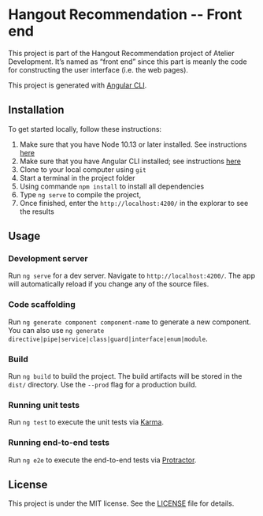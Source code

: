 # Hangout Recommendation -- Front end

This project is part of the Hangout Recommendation project of Atelier Development. It’s named as “front end” since this part is meanly the code for constructing the user interface (i.e. the web pages).

This project is generated with [Angular CLI](https://github.com/angular/angular-cli/blob/master/README.md).

## Installation
To get started locally, follow these instructions:

1. Make sure that you have Node 10.13 or later installed. See instructions [here](https://nodejs.org/en/download/)
1. Make sure that you have Angular CLI installed; see instructions [here](https://angular.io/guide/setup-local)
1. Clone to your local computer using `git`
1. Start a terminal in the project folder
1. Using commande `npm install` to install all dependencies
1. Type `ng serve` to compile the project, 
1. Once finished, enter the `http://localhost:4200/` in the explorar to see the results

## Usage
### Development server

Run `ng serve` for a dev server. Navigate to `http://localhost:4200/`. The app will automatically reload if you change any of the source files.

### Code scaffolding

Run `ng generate component component-name` to generate a new component. You can also use `ng generate directive|pipe|service|class|guard|interface|enum|module`.

### Build

Run `ng build` to build the project. The build artifacts will be stored in the `dist/` directory. Use the `--prod` flag for a production build.

### Running unit tests

Run `ng test` to execute the unit tests via [Karma](https://karma-runner.github.io).

### Running end-to-end tests

Run `ng e2e` to execute the end-to-end tests via [Protractor](http://www.protractortest.org/).

## License 
This project  is under the MIT license. See the [LICENSE](https://github.com/CHUht/Hangout_Recommendations_Front_End/blob/master/LICENSE) file for details.
